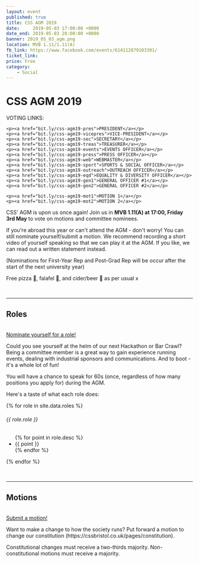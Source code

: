 ```yaml
---
layout: event
published: true
title: CSS AGM 2019
date:     2019-05-03 17:00:00 +0000
date_end: 2019-05-03 20:00:00 +0000 
banner: 2019_05_03_agm.png
location: MVB 1.11/1.11(A)
fb_link: https://www.facebook.com/events/614112879103391/
ticket_link: 
price: Free
category:
    - Social
---
```


<h1>CSS AGM 2019</h1>

<!-- <div class="agm-timer">
    <div class="agm-timer-title" width="300px">Submissions end May 1st, midnight</div>
    <div class="agm-timer-cont">
        <span id="agm__time-days"></span>
        <span id="agm__time-hours"></span>
        <span id="agm__time-mins"></span>
        <span id="agm__time-secs"></span>
    </div>
</div> -->

<div>
    VOTING LINKS:

    <p><a href="bit.ly/css-agm19-pres">PRESIDENT</a></p>
    <p><a href="bit.ly/css-agm19-vicepres">VICE-PRESIDENT</a></p>
    <p><a href="bit.ly/css-agm19-sec">SECRETARY</a></p>
    <p><a href="bit.ly/css-agm19-treas">TREASURER</a></p>
    <p><a href="bit.ly/css-agm19-events">EVENTS OFFICER</a></p>
    <p><a href="bit.ly/css-agm19-press">PRESS OFFICER</a></p>
    <p><a href="bit.ly/css-agm19-web">WEBMASTER</a></p>
    <p><a href="bit.ly/css-agm19-sport">SPORTS & SOCIAL OFFICER</a></p>
    <p><a href="bit.ly/css-agm19-outreach">OUTREACH OFFICER</a></p>
    <p><a href="bit.ly/css-agm19-eqd">EQUALITY & DIVERSITY OFFICER</a></p>
    <p><a href="bit.ly/css-agm19-gen1">GENERAL OFFICER #1</a></p>
    <p><a href="bit.ly/css-agm19-gen2">GENERAL OFFICER #2</a></p>

    <p><a href="bit.ly/css-agm19-mot1">MOTION 1</a></p>
    <p><a href="bit.ly/css-agm19-mot2">MOTION 2</a></p>
</div>

<p>
    CSS' AGM is upon us once again! Join us in <b>MVB 1.11(A) at 17:00, Friday 3rd May</b> to vote on motions and committee nominees.
</p>

<p>
    If you're abroad this year or can't attend the AGM - don't worry! You can still nominate yourself/submit a motion. We recommend recording a short video of yourself speaking so that we can play it at the AGM. If you like, we can read out a written statement instead.
</p>

<p>
    (Nominations for First-Year Rep and Post-Grad Rep will be occur after the start of the next university year)
</p>

<p>
    Free pizza 🍕, falafel 🧆, and cider/beer 🍺 as per usual x
</p>

<script>
    const end = new Date("May 02, 2019 00:00:00").getTime();
    // thank you https://www.developerdrive.com/2019/02/build-countdown-timer-pure-javascript/

    var timer = setInterval(() => {
        let now = new Date().getTime();
        let t = end - now;

        let days = Math.floor(t / (1000 * 60 * 60 * 24));
        let hours = Math.floor((t % (1000 * 60 * 60 * 24)) / (1000 * 60 * 60));
        let mins = Math.floor((t % (1000 * 60 * 60)) / (1000 * 60));
        let secs = Math.floor((t % (1000 * 60)) / 1000);

        document.getElementById('agm__time-days').innerHTML = days + 'd';
        document.getElementById('agm__time-hours').innerHTML = hours + 'h';
        document.getElementById('agm__time-mins').innerHTML = mins + 'm';
        document.getElementById('agm__time-secs').innerHTML = secs + 's';
    }, 1000);
</script>

<br>
<hr>

<h2>Roles</h2>
<br>

<a class="agm btn btn--dark" href="http://bit.ly/css-agm19-roles">
    Nominate yourself for a role!
</a>

<p>
    Could you see yourself at the helm of our next Hackathon or Bar Crawl? Being a committee member is a great way to gain experience running events, dealing with industrial sponsors and communications. And to boot - it's a whole lot of fun!
</p>
<p>
    You will have a chance to speak for 60s (once, regardless of how many positions you apply for) during the AGM.
</p>

<p>
    Here's a taste of what each role does:
</p>

{% for role in site.data.roles %}
    <div class="agm-role">
        <h6 class="agm-role-title">{{ role.role }}</h6>
        <p class="agm-role-desc">
            <ul>
                {% for point in role.desc %}
                    <li>{{ point }}</li>
                {% endfor %}
            </ul>
        </p>
    </div>
{% endfor %}

<br>
<hr>

<h2>Motions</h2>
<br>

<a class="agm btn btn--dark" href="http://bit.ly/css-agm19-motions">
    Submit a motion!
</a>

<p>
    Want to make a change to how the society runs? Put forward a motion to change our constitution (https://cssbristol.co.uk/pages/constitution).
</p>
<p>
    Constitutional changes must receive a two-thirds majority. Non-constitutional motions must receive a majority.
</p>
